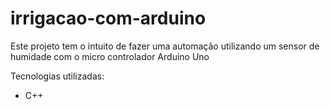 # irrigacao-com-arduino
Este projeto tem o intuito de fazer uma automação utilizando um sensor de humidade com o micro controlador Arduino Uno

Tecnologias utilizadas:

- C++
